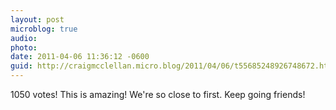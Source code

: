 ```yaml
---
layout: post
microblog: true
audio: 
photo: 
date: 2011-04-06 11:36:12 -0600
guid: http://craigmcclellan.micro.blog/2011/04/06/t55685248926748672.html
---
```

1050 votes! This is amazing! We're so close to first. Keep going friends!
